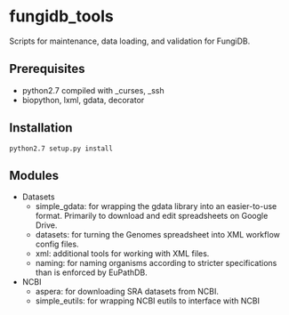 fungidb_tools
=============

Scripts for maintenance, data loading, and validation for FungiDB.

Prerequisites
-------------

* python2.7 compiled with _curses, _ssh
* biopython, lxml, gdata, decorator

Installation
------------

```
python2.7 setup.py install
```

Modules
-------

* Datasets
  * simple_gdata: for wrapping the gdata library into an easier-to-use format.  Primarily to download and edit spreadsheets on Google Drive.
  * datasets: for turning the Genomes spreadsheet into XML workflow config files.
  * xml: additional tools for working with XML files.
  * naming: for naming organisms according to stricter specifications than is enforced by EuPathDB.
* NCBI
  * aspera: for downloading SRA datasets from NCBI.
  * simple_eutils: for wrapping NCBI eutils to interface with NCBI
